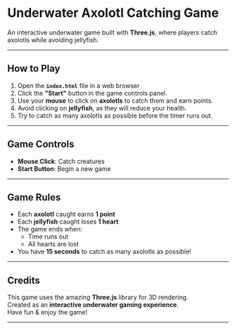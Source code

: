 # Underwater Axolotl Catching Game

An interactive underwater game built with **Three.js**, where players catch axolotls while avoiding jellyfish.

---

## How to Play

1. Open the **`index.html`** file in a web browser  
2. Click the **"Start"** button in the game controls panel.
3. Use your **mouse** to click on **axolotls** to catch them and earn points.
4. Avoid clicking on **jellyfish**, as they will reduce your health.
5. Try to catch as many axolotls as possible before the timer runs out.

---

## Game Controls

- **Mouse Click**: Catch creatures
- **Start Button**: Begin a new game

---

## Game Rules

- Each **axolotl** caught earns **1 point**
- Each **jellyfish** caught loses **1 heart**
- The game ends when:
  - Time runs out 
  - All hearts are lost 
- You have **15 seconds** to catch as many axolotls as possible!

---

## Credits

This game uses the amazing **Three.js** library for 3D rendering.  
Created as an **interactive underwater gaming experience**.  
Have fun & enjoy the game!

---